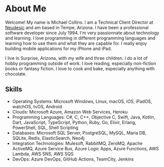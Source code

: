 # About Me

Welcome! My name is Michael Collins. I am a Technical Client Director at
[Neudesic](https://www.neudesic.com) and am based in Tempe, Arizona. I have
been a professional software developer since July 1994. I'm very passionnate
about technology and learning. I love programming in different programming
languages and learning how to use them and what they are capable for. I really
enjoy building mobile applications for my iPhone and iPad.

I live in Surprise, Arizona, with my wife and three children. I do a lot of
hobby programming outside of work. I love reading, especially non-fiction
books or fantasy fiction. I love to cook and bake, especially anything with
chocolate.

## Skills

* Operating Systems: Microsoft Windows, Linux, macOS, iOS, iPadOS, watchOS,
  tvOS, Android
* Clouds: Microsoft Azure, Amazon Web Services, Heroku
* Programming Languages: C#, C, C++, Objective C, Swift, Java, Kotlin, Dart,
  JavaScript, TypeScript, Python, Ruby, Go, Elixir, Erlang, PowerShell, SQL,
  Shell Scripting
* Databases: Microsoft SQL Server, PostgreSQL, MySQL, Maria DB, SQLite, Redis,
  ElasticSearch, Neo4j
* Integration Technologies: Mulesoft, RabbitMQ, ZeroMQ, Apache ActiveMQ,
  Azure Service Bus, Azure Logic Apps, Azure Functions, AWS Lambda, AWS SNS,
  AWS SQS
* DevOps: Azure DevOps, GitHub Actions, TeamCity, Jenkins
